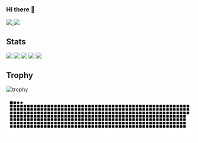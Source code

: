 ### Hi there 👋

<p align="left">
  <a href="https://github.com/ksk-461">
    <img height="20" src="https://komarev.com/ghpvc/?username=ksk-461&style=plastic" />
  </a>
  <a href="https://github.com/ksk-461">
    <img height="20" src="https://img.shields.io/github/followers/ksk-461?label=follow&logo=github&style=plastic" />
  </a>
</p>

## Stats
![](http://github-profile-summary-cards.vercel.app/api/cards/profile-details?username=ksk-461&theme=solarized)
![](http://github-profile-summary-cards.vercel.app/api/cards/repos-per-language?username=ksk-461&theme=solarized)
![](http://github-profile-summary-cards.vercel.app/api/cards/most-commit-language?username=ksk-461&theme=solarized)
![](http://github-profile-summary-cards.vercel.app/api/cards/stats?username=ksk-461&theme=solarized)
![](http://github-profile-summary-cards.vercel.app/api/cards/productive-time?username=ksk-461&theme=solarized&utcOffset=9)

## Trophy
![trophy](https://github-profile-trophy.vercel.app/?username=ksk-461&theme=solarized)

![](https://raw.githubusercontent.com/ksk-461/ksk-461/output/github-contribution-grid-snake.svg)

<!--
**ksk-461/ksk-461** is a ✨ _special_ ✨ repository because its `README.md` (this file) appears on your GitHub profile.

Here are some ideas to get you started:

- 🔭 I’m currently working on ...
- 🌱 I’m currently learning ...
- 👯 I’m looking to collaborate on ...
- 🤔 I’m looking for help with ...
- 💬 Ask me about ...
- 📫 How to reach me: ...
- 😄 Pronouns: ...
- ⚡ Fun fact: ...
-->
